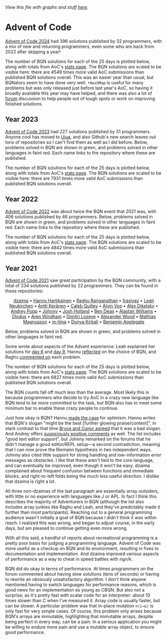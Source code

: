 *View this file with graphs and stuff [here](https://mlochbaum.github.io/BQN/community/aoc.html).*

# Advent of Code

[Advent of Code 2024](https://adventofcode.com/2024) had 396 solutions published by 32 programmers, with a mix of new and returning programmers, even some who are back from 2022 after skipping a year!

<!--GEN
nam ← ⟨"Ramón Panadés","frasiyav","moussetf","NRK","dzaima","Tony Zorman","Tim Cooijmans","Marshall Bockrath","Hannu Hartikainen","Rampoina","Conor Hoekstra","Caleb Quilley","Antti Keränen","Armand Lynch","Madeline Vergani","dlozeve","Jack Franklin","Asher Harvey-Smith","Edward J. Schwartz","David Zwitser","Erik Jonasson","Manolo Martínez","Tankor Smash","Joshua Suskalo","pellertson","Mark Nelson","Mitchell Kember","Peter Salvi","LLLL Colonq","Ivan Ermakov","Jonas Lépine","Brian E"⟩
sol ← ⟨1‿2‿3‿4‿5‿6‿7‿8‿9‿10‿11‿12‿13‿14‿15‿16‿17‿18‿19‿20‿21‿22‿23‿24‿25,1‿2‿3‿4‿5‿6‿7‿8‿9‿10‿11‿12‿13‿14‿15‿16‿17‿18‿19‿20‿21‿22‿23‿24‿25,1‿2‿3‿4‿5‿6‿7‿8‿9‿10‿11‿12‿13‿14‿15‿16‿17‿18‿19‿20‿21‿22‿23‿24‿25,1‿2‿3‿4‿5‿6‿7‿8‿9‿10‿11‿12‿13‿14‿15‿16‿17‿18‿19‿20‿21‿22‿23‿24‿25,1‿2‿3‿4‿5‿6‿7‿8‿9‿10‿11‿12‿13‿14‿15‿16‿17‿18‿19‿20‿21‿22‿23‿24‿25,1‿2‿3‿4‿5‿6‿7‿8‿9‿10‿11‿12‿13‿14‿15‿17‿18‿19‿20‿22‿23‿24‿25,1‿2‿3‿4‿5‿6‿7‿8‿9‿10‿11‿12‿13‿14‿15‿16‿17‿18‿19‿20‿22‿23,1‿2‿3‿4‿5‿6‿7‿8‿9‿10‿11‿12‿13‿14‿15‿16‿17‿18‿19‿20‿21‿22,1‿2‿3‿4‿6‿7‿9‿10‿12‿13‿14‿15‿16‿18‿20‿21‿22‿23‿25,1‿2‿3‿4‿5‿6‿7‿8‿9‿10‿11‿12‿13‿14‿15‿18‿22‿23,1‿2‿3‿4‿5‿6‿7‿8‿9‿10‿11‿12‿13‿14‿16‿18‿19‿22,1‿2‿3‿4‿5‿6‿7‿8‿9‿10‿11‿12‿13‿14‿15‿16‿18,1‿2‿3‿4‿5‿6‿7‿8‿9‿10‿11‿12‿13‿14‿15‿16,1‿2‿3‿4‿5‿6‿7‿8‿9‿10‿11‿12‿13‿14‿15,1‿2‿4‿5‿6‿7‿8‿9‿10‿11‿12‿13‿14,1‿2‿3‿4‿5‿6‿7‿8‿11‿13‿14‿17,1‿2‿3‿4‿5‿6‿7‿8‿9‿10‿11‿12,1‿3‿5‿7‿9‿11‿13‿15‿17‿19,4‿5‿6‿7‿8‿9‿10‿11‿12‿17,1‿2‿3‿4‿5‿6‿7‿8,1‿2‿7‿11‿13‿18‿19,1‿2‿4‿5‿6‿7‿8,1‿2‿3‿4‿5‿6,1‿2‿3‿4,1‿2‿3,1‿2,1‿2,⟨4⟩,⟨4⟩,⟨2⟩,⟨1⟩,⟨1⟩⟩
als ← ⟨⟨⟩,⟨⟩,⟨⟩,⟨⟩,⟨⟩,16‿21,⟨⟩,⟨⟩,5‿8‿11‿17‿19‿24,⟨⟩,⟨⟩,⟨17⟩,⟨22⟩,⟨⟩,3‿15‿16‿17‿18‿22‿23,⟨⟩,⟨⟩,2‿4‿8‿10‿12‿14‿16,1‿2‿3,⟨⟩,⟨⟩,⟨3⟩,⟨⟩,⟨⟩,⟨⟩,⟨⟩,⟨⟩,1‿2‿3‿5‿6‿7‿8‿9‿10‿11‿12‿13‿14‿15‿16‿17‿18‿19‿20‿21‿22‿23‿24‿25,1‿2‿3‿5‿6‿7‿8‿9‿10‿11‿12‿13‿14‿15‿16‿17‿18‿19‿20‿21,1‿3‿4‿5‿6‿7‿8‿9‿10‿11‿12‿13‿14‿15‿16‿17,2‿3‿5‿7‿9‿11,⟨⟩⟩
link← ⟨"https://github.com/Panadestein/blog/tree/main/src/bqn","https://github.com/frasiyav/AoC2024","https://github.com/moussetf/AdventOfCode2024","https://codeberg.org/NRK/slashtmp/src/branch/master/AoC/2024","https://github.com/dzaima/aoc/tree/master/2024/BQN","https://github.com/slotThe/advent/tree/master/aoc2024/bqn-solutions","https://github.com/cooijmanstim/advent2024","https://github.com/llasram/aoc2024","https://github.com/dancek/aoc2024","https://codeberg.org/Rampoina/aoc/src/branch/master/2024","https://github.com/codereport/Advent-of-Code-2024","https://github.com/icendoan/aoc/tree/main/24","https://github.com/Detegr/aoc2024","https://github.com/linuxhd0/aoc2024","https://github.com/RubenVerg/aoc2024","https://git.sr.ht/~dlozeve/advent-of-code/tree/main/item/2024","https://github.com/jhfranklin/aoc/tree/main/2024","https://github.com/asherbhs/aoc/tree/main/2024","https://github.com/edmcman/advent-of-code-2024","https://github.com/DavidZwitser/Advent-of-Code-BQN-2024","https://github.com/coderguy57/AOC/tree/master/2024","https://github.com/manolomartinez/advent_of_code/tree/main/2024","https://github.com/tankorsmash/bqn_adventofcoded/tree/main/src/2024","https://git.sr.ht/~srasu/bqn-aoc/tree/main/item/src/aoc2024","https://github.com/pellertson/AOC/tree/master/2024","https://github.com/anadrome/aoc2024","https://github.com/mk12/aoc/tree/main/src/bqn","https://github.com/salvipeter/advent2024","https://github.com/lcolonq/advent/tree/master/2024","https://github.com/ivanjermakov/adventofcode/tree/master/aoc2024/src","https://github.com/TechnoJo4/aoc2024","https://github.com/Brian-ED/BQN-Advent-Of-Code/tree/main/2024"⟩

Ge ← "g"⊸At⊸Enc

w ← (w0←128) +           (tw←20) × 0.4+m←25
h ← (h0← 56) + (he←18) + (th←12) ×     n←≠nam
wh ← w‿h
out← 40‿10

pa ← "class=Paren|stroke=currentColor|fill=none"
rc ← At "class=code|stroke-width=1|rx=6"
gt ← "stroke-width=1|font-size=10px|fill=currentColor"
Path ← "path" Elt "d"⊸⋈⊘(⊣∾"d"⋈⊢)

Ct ← (/¯∞⊸»<-⟜1)⊸(⊏⋈¨«˜⟜≠-⊣)¨ -⟜1
Bp ← (0<≠¨)⊸/ (h0+th×0.25+↕n) (∾((w0+⊑∘⊢)∾⊣∾1⊑⊢)¨)¨ tw×Ct
Bars ← (Path·∾("M h"⥊˜≠)∾¨FmtNum)¨ Bp

((-out÷2)∾wh+out) SVG gt Ge ∾⥊¨ ⟨
  <"rect" Elt rc∾(Pos 0‿0)∾"width"‿"height"≍˘FmtNum wh
  pa Ge Path¨ <∘∾˘("M "⊸∾˘"VHH")∾¨FmtNum (w0‿0∾0≍˘⟨h0-6,h-he⟩)∾˘1‿2/⌽wh
  "text-anchor=middle" Ge ⟨
    ("text" Attr "font-size"‿"20px"∾Pos⟨w0+tw×m÷2,h0-32⟩) Enc "Day"
    "font-size=11px" Ge ⍉((w0+tw×0.5+↕m)Pos∘⋈⌜⟨h0-10,h+12-he⟩) "text"⊸Attr⊸Enc¨ FmtNum 1+↕25
  ⟩
  link ("a"Attr"xlink:href"⊸⋈)⊸Enc¨ (10 ("fill"‿"currentColor"∾Pos∘⋈)¨h0+th×0.5+↕n) "text"⊸Attr⊸Enc¨ nam
  "stroke-width=6|class=green|opacity=0.9" Ge Bars sol
  "stroke-width=6|class=red|opacity=0.2" Ge Bars als
⟩
-->

The number of BQN solutions for each of the 25 days is plotted below, along with totals from AoC's [stats page](https://adventofcode.com/2024/stats). The BQN solutions are scaled to be visible here: there are 4549 times more valid AoC submissions than published BQN solutions overall. This was an easier year than usual, but BQNators seem to have done very well. `•HashMap` is useful for many problems but was only released just before last year's AoC, so having it broadly available this year may have helped, and there was also a lot of [forum](forums.md) discussion to help people out of tough spots or work on improving finished solutions.

<!--GEN
aoc ← 255161‿211175‿170910‿135320‿116213‿103383‿85214‿72969‿70938‿62576‿65052‿53290‿49294‿46739‿41643‿33426‿34321‿30615‿30137‿25879‿18686‿24188‿22665‿21840‿19804
bqn ← 28‿26‿21‿24‿21‿21‿22‿19‿18‿17‿19‿17‿18‿16‿14‿11‿11‿13‿11‿9‿7‿11‿9‿6‿7

width ← 256
pad   ← 40‿40
pad1  ← 40‿10+pad

pc ← At "class=red|r=4"
gr ← "stroke-width=1.2|font-size=13px|text-anchor=end|fill=currentColor"

col ← "class"⊸⋈¨"red"‿"green"
lab ← "Solutions in:"‿"Anything"‿"BQN"
win ← ⌈´¨ pts ← <∘∾˘ xy ← ⍉> ((↕≠)⋈÷⟜(+´))¨ aoc‿bqn
ar  ← ÷2
dim ← width (⊣≍×) ar
Scale ← ¬⌾(1⊸⊑) ÷⟜win
line ← (/≠¨⊏xy) ⊔ FmtNum ⍉> dim×Scale pts
((-pad1÷2)∾dim+pad1) SVG gr Ge ∾⥊¨ ⟨
  <"rect" Elt rc∾(Pos-pad÷2)∾"width"‿"height"≍˘FmtNum dim+pad
  ((col∾¨⊢)⌾(1⊸↓)(Pos(⊑dim)⊸⋈)¨18×0.5+↕3) "text"⊸Attr⊸Enc¨ lab
  "text-anchor=middle|opacity=0.8" Ge "text"⊸Attr⊸Enc˜´¨ ⟨
    ⟨"day", "dy"‿"1em"∾Pos dim×0.5‿1⟩
    ⟨"count", "transform"‿"rotate(-90)"∾"dy"‿"-0.35em"∾Pos ⌽dim×0‿¯0.5⟩
  ⟩
  <pa At⊸Path ∾("M VH")∾¨FmtNum dim(×∾⌽∘⊣)1‿0×Scale 0
  col ≍⟜"style"‿"fill:none"⊸Path⟜('M'⌾⊑∘∾·⥊ "L "∾¨⎉1⊢)¨ line
⟩
-->

## Year 2023

[Advent of Code 2023](https://adventofcode.com/2023) had 227 solutions published by 31 programmers. Anyone cool has moved to [Uiua](https://www.uiua.org/), and also Github's new search leaves out tons of repositories so I can't find them as well as I did before. Below, problems solved in BQN are shown in green, and problems solved in other languages in faint red. Each name links to the repository where these are published.

<!--GEN
{
nam ← ⟨"dzaima","frasiyav","dlozeve","Jack Franklin","Rampoina","Donnie Mattingly","Manolo Martínez","Sylvia","Mark Nelson","Tim Marinin","Michael Percival","Caleb Quilley","Cheery Chen","Ryan Bethke","grhkm21","Jamie Bayne","Terrence Reilly","David Zwitser","Tyler","Conor Hoekstra","Zenna","Akshay Nair","Ethan Carlsson","Joshua Suskalo","Zack","Olivia Palmu","Giorgio Dell'Immagine","Eric Zhang","Max Siling","ven","Brian E"⟩
sol ← ⟨1‿2‿3‿4‿5‿6‿7‿8‿9‿10‿11‿12‿13‿14‿15‿16‿17‿18‿19‿20‿21‿22‿23‿24‿25,1‿2‿3‿4‿5‿6‿7‿8‿9‿10‿11‿12‿13‿14‿15‿16‿18‿19‿20‿21‿22‿23,1‿2‿3‿4‿5‿6‿7‿8‿9‿10‿11‿13‿14‿15‿16‿17‿18‿19‿21,1‿2‿3‿4‿5‿6‿7‿8‿9‿10‿11‿12‿13‿14‿15,1‿2‿3‿4‿5‿6‿8‿9‿11‿16‿18,1‿2‿3‿4‿5‿6‿7‿9‿10‿11‿13,1‿2‿3‿4‿5‿6‿7‿8‿9‿10‿11,1‿2‿3‿4‿5‿6‿7‿8‿9‿10‿11,1‿2‿4‿6‿7‿8‿9‿11‿12‿21,1‿2‿3‿4‿5‿6‿7‿8‿9‿11,1‿2‿3‿4‿5‿6‿7‿8‿9‿11,1‿2‿3‿4‿5‿6‿7‿8‿9,1‿2‿3‿4‿6‿7‿8,1‿2‿3‿4‿6‿7‿8,1‿2‿3‿4‿5‿6‿7,1‿2‿3‿4‿5‿6‿7,1‿2‿3‿4‿5‿6,1‿2‿3‿4‿5,1‿2‿3‿4,1‿4‿6,1‿2‿3,1‿2‿3,1‿2,1‿2,⟨9⟩,⟨4⟩,⟨3⟩,⟨2⟩,⟨1⟩,⟨1⟩,⟨1⟩⟩
als ← ⟨⟨⟩,⟨⟩,⟨⟩,⟨⟩,⟨⟩,⟨⟩,⟨⟩,⟨⟩,⟨⟩,⟨⟩,⟨⟩,⟨⟩,⟨⟩,⟨⟩,8‿9‿10‿11‿12‿13‿14‿15‿16‿17‿18‿19‿20‿21‿22‿23‿24‿25,⟨⟩,⟨⟩,⟨⟩,⟨⟩,2‿3‿5‿7,⟨4⟩,⟨⟩,⟨⟩,⟨⟩,1‿2‿3‿4‿5‿6‿7‿8‿10‿11‿12‿13‿14,1‿2‿3‿5‿6‿7‿8‿9‿10‿11‿12‿13‿14‿15‿16‿17‿18‿19‿20‿21‿22‿23‿24‿25,1‿2‿4‿5‿6,1‿3‿4‿5‿6‿7‿8‿9‿10‿11‿12‿13‿14‿15‿16‿17‿18‿19‿20‿23‿24‿25,2‿3‿4‿5‿6‿7‿8‿9‿10‿11‿12‿13‿14‿15‿16‿17‿18‿19‿20‿21‿22‿23‿24‿25,2‿3‿4,⟨⟩⟩
link← ⟨"https://github.com/dzaima/aoc/tree/master/2023/BQN","https://github.com/frasiyav/AoC2023","https://git.sr.ht/~dlozeve/aoc2023/tree","https://github.com/jhfranklin/aoc/tree/main/2023","https://codeberg.org/Rampoina/aoc/src/branch/master/2023","https://github.com/donniemattingly/aoc2023","https://github.com/manolomartinez/advent_of_code/tree/main/2023","https://github.com/saltysylvi/bqn-aoc/tree/main/2023","https://github.com/anadrome/aoc2023","https://github.com/timmarinin/aoc2023","https://github.com/mpizzzle/AdventOfCode/tree/master/2023","https://github.com/icendoan/aoc/tree/main/2023","https://github.com/qqii/advent-of-code-2023/tree/master","https://github.com/RKBethke/aoc23-bqn/tree/main/src","https://github.com/grhkm21/advent-of-code-2023/tree/master/bqn","https://github.com/qualiaa/aoc/tree/master/2023","https://github.com/terrencepreilly/advent/tree/main/2023","https://github.com/DavidZwitser/Advent-of-Code-BQN-2023","https://github.com/DataKinds/aoc2023","https://github.com/codereport/Advent-of-Code-2023","https://github.com/azenna/advent-of-code-2023/tree/main/bqn","https://github.com/phenax/adventure-of-coditudes-2023/tree/main/src","https://github.com/ethancarlsson/advent_2023/tree/master/solutions","https://git.sr.ht/~srasu/bqn-aoc/tree/main/item/src/aoc2023","https://github.com/zphixon/aoc2023/tree/main/src","https://github.com/RocketRace/aoc2023","https://github.com/gio54321/aoc-2023","https://github.com/ekzhang/aoc23-alpha.git","https://github.com/GoldsteinE/aoc2023","https://github.com/vendethiel/advent23","https://github.com/Brian-ED/BQN-Advent-Of-Code/tree/main/2023"⟩

Ge ← "g"⊸At⊸Enc

w ← (w0←128) +           (tw←20) × 0.4+m←25
h ← (h0← 56) + (he←18) + (th←12) ×     n←≠nam
wh ← w‿h
out← 40‿10

pa ← "class=Paren|stroke=currentColor|fill=none"
rc ← At "class=code|stroke-width=1|rx=6"
gt ← "stroke-width=1|font-size=10px|fill=currentColor"
Path ← "path" Elt "d"⊸⋈⊘(⊣∾"d"⋈⊢)

Ct ← (/¯∞⊸»<-⟜1)⊸(⊏⋈¨«˜⟜≠-⊣)¨ -⟜1
Bp ← (0<≠¨)⊸/ (h0+th×0.25+↕n) (∾((w0+⊑∘⊢)∾⊣∾1⊑⊢)¨)¨ tw×Ct
Bars ← (Path·∾("M h"⥊˜≠)∾¨FmtNum)¨ Bp

((-out÷2)∾wh+out) SVG gt Ge ∾⥊¨ ⟨
  <"rect" Elt rc∾(Pos 0‿0)∾"width"‿"height"≍˘FmtNum wh
  pa Ge Path¨ <∘∾˘("M "⊸∾˘"VHH")∾¨FmtNum (w0‿0∾0≍˘⟨h0-6,h-he⟩)∾˘1‿2/⌽wh
  "text-anchor=middle" Ge ⟨
    ("text" Attr "font-size"‿"20px"∾Pos⟨w0+tw×m÷2,h0-32⟩) Enc "Day"
    "font-size=11px" Ge ⍉((w0+tw×0.5+↕m)Pos∘⋈⌜⟨h0-10,h+12-he⟩) "text"⊸Attr⊸Enc¨ FmtNum 1+↕25
  ⟩
  link ("a"Attr"xlink:href"⊸⋈)⊸Enc¨ (10 ("fill"‿"currentColor"∾Pos∘⋈)¨h0+th×0.5+↕n) "text"⊸Attr⊸Enc¨ nam
  "stroke-width=6|class=green|opacity=0.9" Ge Bars sol
  "stroke-width=6|class=red|opacity=0.2" Ge Bars als
⟩
}
-->

The number of BQN solutions for each of the 25 days is plotted below, along with totals from AoC's [stats page](https://adventofcode.com/2023/stats). The BQN solutions are scaled to be visible here: there are 7931 times more valid AoC submissions than published BQN solutions overall.

<!--GEN
{
aoc ← 302721‿204376‿149346‿146999‿110548‿104504‿88553‿88039‿77006‿64760‿59194‿44979‿43011‿43478‿44565‿35924‿24659‿29299‿29240‿22214‿24004‿16406‿17105‿16304‿13132
bqn ← 27‿24‿21‿21‿15‿18‿15‿13‿13‿7‿11‿4‿5‿4‿4‿4‿2‿4‿3‿2‿4‿2‿2‿1‿1

width ← 256
pad   ← 40‿40
pad1  ← 40‿10+pad

pc ← At "class=red|r=4"
gr ← "stroke-width=1.2|font-size=13px|text-anchor=end|fill=currentColor"

col ← "class"⊸⋈¨"red"‿"green"
lab ← "Solutions in:"‿"Anything"‿"BQN"
win ← ⌈´¨ pts ← <∘∾˘ xy ← ⍉> ((↕≠)⋈÷⟜(+´))¨ aoc‿bqn
ar  ← ÷2
dim ← width (⊣≍×) ar
Scale ← ¬⌾(1⊸⊑) ÷⟜win
line ← (/≠¨⊏xy) ⊔ FmtNum ⍉> dim×Scale pts
((-pad1÷2)∾dim+pad1) SVG gr Ge ∾⥊¨ ⟨
  <"rect" Elt rc∾(Pos-pad÷2)∾"width"‿"height"≍˘FmtNum dim+pad
  ((col∾¨⊢)⌾(1⊸↓)(Pos(⊑dim)⊸⋈)¨18×0.5+↕3) "text"⊸Attr⊸Enc¨ lab
  "text-anchor=middle|opacity=0.8" Ge "text"⊸Attr⊸Enc˜´¨ ⟨
    ⟨"day", "dy"‿"1em"∾Pos dim×0.5‿1⟩
    ⟨"count", "transform"‿"rotate(-90)"∾"dy"‿"-0.35em"∾Pos ⌽dim×0‿¯0.5⟩
  ⟩
  <pa At⊸Path ∾("M VH")∾¨FmtNum dim(×∾⌽∘⊣)1‿0×Scale 0
  col ≍⟜"style"‿"fill:none"⊸Path⟜('M'⌾⊑∘∾·⥊ "L "∾¨⎉1⊢)¨ line
⟩
}
-->

## Year 2022

[Advent of Code 2022](https://adventofcode.com/2022) was about twice the BQN event that 2021 was, with 406 solutions published by 46 programmers. Below, problems solved in BQN are shown in green, and problems solved in other languages in faint red. Each name links to the repository where these are published.

<!--GEN
{
nam ← ⟨"Tim Cooijmans","frasiyav","dzaima","sterni","Sylvia","Jack Franklin","Michael Percival","Caleb Quilley","Raghu R","Narazaki Shuji","Rampoina","Samuel","Joshua Suskalo","eissplitter","Dimitri Lozeve","Karim Elmougi","Mitchell Kember","Choram","Antti Keränen","Juuso Haavisto","Johnny","Olodus","N`hlest","Brian E","Hannu Hartikainen","Skye Soss","akamayu ouo","ynk","Toma","Dunya Kirkali","Perigord","James Sully","axelbdt","Ben Dean","dankeyy","Conor Hoekstra","Alpha Chen","David Cromp","Akshay Nair","Asher Harvey-Smith","extorious","Felix Riedel","Doug Kelkhoff","Adam Juraszek","calebowens","mycf"⟩
sol ← ⟨1‿2‿3‿4‿5‿6‿7‿8‿9‿10‿11‿12‿13‿14‿15‿16‿17‿18‿19‿20‿21‿22‿23‿24‿25,1‿2‿3‿4‿5‿6‿7‿8‿9‿10‿11‿12‿13‿14‿15‿16‿17‿18‿19‿20‿21‿22‿23‿24‿25,1‿2‿3‿4‿5‿6‿7‿8‿9‿10‿11‿12‿13‿14‿15‿16‿17‿18‿19‿20‿21‿22‿23‿24‿25,1‿2‿3‿4‿5‿6‿7‿8‿9‿10‿11‿12‿13‿15‿17‿18‿20‿21‿25,1‿2‿3‿4‿5‿6‿7‿8‿9‿10‿11‿12‿13‿14‿15‿21‿25,1‿2‿3‿4‿5‿6‿7‿8‿9‿10‿11‿12‿13‿14‿15‿18‿21,1‿2‿3‿4‿5‿6‿7‿8‿9‿10‿11‿14‿15‿17‿18‿20,1‿2‿3‿4‿5‿6‿7‿8‿9‿10‿11‿12‿13‿14‿15‿16,1‿2‿3‿4‿5‿6‿7‿8‿9‿10‿11‿12‿13‿14‿15,1‿2‿3‿4‿5‿6‿7‿8‿9‿10‿15‿16‿20‿25,1‿2‿3‿4‿5‿6‿7‿8‿9‿10‿12‿14‿15‿21,3‿4‿5‿6‿7‿8‿12‿14‿17‿18‿23‿24‿25,1‿2‿3‿4‿5‿6‿7‿8‿9‿10‿11‿12‿13,1‿2‿3‿4‿5‿6‿8‿9‿10‿11‿18‿20,1‿2‿3‿4‿5‿6‿8‿9‿10‿11‿12‿13,1‿2‿3‿4‿5‿6‿7‿8‿10‿11‿12‿13,1‿2‿3‿4‿5‿6‿7‿8‿9‿10‿11,1‿2‿3‿4‿5‿6‿7‿8‿9‿10,1‿2‿3‿4‿5‿6‿7‿8‿9‿10,1‿2‿3‿4‿5‿6‿7‿8‿9,1‿2‿3‿4‿6‿8‿9‿10,1‿2‿3‿4‿5‿6‿7‿8,5‿6‿7‿8‿9‿10‿11,1‿2‿3‿4‿5‿6‿7,2‿3‿4‿6‿8‿18,1‿2‿3‿4‿5‿6,1‿2‿3‿5‿12,1‿2‿6‿8‿10,1‿2‿3‿6‿8,1‿2‿3‿4‿6,9‿13‿14‿15,1‿3‿6‿8,1‿2‿3‿4,1‿2‿3‿4,1‿8‿9,1‿6‿8,1‿5‿6,1‿2‿3,1‿25,1‿2,1‿2,⟨6⟩,⟨4⟩,⟨3⟩,⟨2⟩,⟨1⟩⟩
als ← ⟨⟨⟩,⟨⟩,⟨⟩,⟨⟩,⟨⟩,⟨⟩,⟨⟩,⟨⟩,16‿17‿18‿19‿20‿21‿22‿23‿24‿25,11‿12‿13‿14‿17‿18‿19‿21‿22‿23‿24,⟨⟩,1‿2‿9‿10‿11‿13‿15‿16‿19‿20‿21‿22,⟨⟩,⟨⟩,⟨7⟩,⟨⟩,⟨⟩,⟨⟩,⟨⟩,⟨⟩,5‿7‿11,⟨⟩,1‿2‿3‿4,⟨⟩,⟨⟩,⟨⟩,4‿6‿7‿8‿9‿10‿11‿13‿14‿15‿16‿17‿18‿24‿25,3‿4‿5‿7‿9‿11‿12,4‿5‿7‿9‿10‿11‿12‿13‿15‿18‿20‿21‿23,⟨⟩,1‿2‿3‿4‿5‿6‿7‿8‿10‿11‿12‿16,2‿4‿5‿7‿9‿10‿11‿12‿13,⟨⟩,⟨⟩,2‿3‿4‿5‿6‿7‿10,2‿3‿4‿5,2‿3‿4‿7‿8‿9‿10‿11‿12‿13‿14‿15‿18‿20‿21‿23‿25,⟨⟩,2‿3‿4‿5‿6‿7‿8‿9‿10‿11‿12‿13‿14‿15‿16‿18‿20‿21‿23,⟨⟩,⟨⟩,1‿2‿3‿4‿5‿7‿8‿9‿10‿11‿12‿13‿14‿15‿16‿17‿18‿20‿21,⟨⟩,1‿2‿4‿5‿6‿7‿8‿9‿10‿11‿12‿13‿14‿15‿16‿17‿18‿19‿20‿21‿22‿23‿24‿25,1‿3‿4‿5‿6‿7‿8‿9‿10‿11‿12‿13‿14‿15‿16‿18‿22‿23‿24‿25,2‿3‿4‿5‿6‿7‿8‿9‿10‿11‿12‿13‿14‿15‿18‿21‿25⟩
link← ⟨"https://github.com/cooijmanstim/advent2022","https://github.com/frasiyav/AoC2022","https://github.com/dzaima/aoc/tree/master/2022/BQN","https://code.tvl.fyi/tree/users/sterni/exercises/aoc/2022","https://github.com/saltysylvi/bqn-aoc2022","https://github.com/jhfranklin/aoc/tree/main/2022","https://github.com/mpizzzle/AdventOfCode/tree/master/2022","https://github.com/icendoan/aoc22","https://github.com/razetime/aoc/tree/main/22/bqn","https://github.com/shnarazk/advent-of-code/tree/main/bqn/2022","https://codeberg.org/Rampoina/aoc/src/branch/master/2022","https://github.com/SamuelSarle/advent/tree/master/adv_2022","https://git.sr.ht/~srasu/bqn-aoc/tree/main/item/src/aoc2022","https://github.com/eissplitter/aoc","https://github.com/dlozeve/aoc2022","https://github.com/karimElmougi/aoc/tree/master/2022","https://github.com/mk12/aoc/tree/main/src/bqn","https://github.com/Choram/AoC2022BQN","https://github.com/Detegr/aoc2022","https://github.com/jhvst/advent2022","https://github.com/devcordde/adventofcode-22","https://github.com/Olodus/advent_of_code2021/tree/main/2022","https://github.com/Nhlest/AoC2022/tree/main/bqn","https://github.com/Brian-ED/BQN-Advent-Of-Code/tree/main/2022","https://github.com/dancek/bqn-advent2022","https://github.com/Skyb0rg007/Advent-of-Code/tree/master/2022","https://github.com/akamayu-ouo/AoC/tree/master/2022","https://github.com/AugustUnderground/AoC2022","https://github.com/TomaSajt/AOC/tree/master/bqn/2022","https://github.com/dunyakirkali/aoc.bqn/tree/main/2022","https://github.com/Trouble-Truffle/Solutions/tree/main/AOC-2022","https://github.com/sullyj3/adventofcode2022","https://github.com/axelbdt/aoc/tree/main/2022/bqn","https://github.com/bddean/aoc/tree/main/2022","https://github.com/dankeyy/aoc22","https://github.com/codereport/Advent-of-Code-2022","https://github.com/kejadlen/advent-of-code/tree/main/2022/bqn","https://github.com/DavidCromp/aoc2022/tree/main/BQN","https://github.com/phenax/advent-of-coolio-2022","https://github.com/asherbhs/aoc2022","https://github.com/extorious/aoc2022","https://github.com/felixr/advent-of-code/tree/main/2022","https://github.com/dgkf/advent-of-code/tree/master/2022","https://github.com/juriad/advent2022","https://github.com/calebowens/Advent-of-code-RB-2022","https://github.com/0xmycf/Advent-of-code/tree/main/2022/bqn-22"⟩

Ge ← "g"⊸At⊸Enc

w ← (w0←128) +           (tw←20) × 0.4+m←25
h ← (h0← 56) + (he←18) + (th←12) ×     n←≠nam
wh ← w‿h
out← 40‿10

pa ← "class=Paren|stroke=currentColor|fill=none"
rc ← At "class=code|stroke-width=1|rx=6"
gt ← "stroke-width=1|font-size=10px|fill=currentColor"
Path ← "path" Elt "d"⊸⋈⊘(⊣∾"d"⋈⊢)

Ct ← (/¯∞⊸»<-⟜1)⊸(⊏⋈¨«˜⟜≠-⊣)¨ -⟜1
Bp ← (0<≠¨)⊸/ (h0+th×0.25+↕n) (∾((w0+⊑∘⊢)∾⊣∾1⊑⊢)¨)¨ tw×Ct
Bars ← (Path·∾("M h"⥊˜≠)∾¨FmtNum)¨ Bp

((-out÷2)∾wh+out) SVG gt Ge ∾⥊¨ ⟨
  <"rect" Elt rc∾(Pos 0‿0)∾"width"‿"height"≍˘FmtNum wh
  pa Ge Path¨ <∘∾˘("M "⊸∾˘"VHH")∾¨FmtNum (w0‿0∾0≍˘⟨h0-6,h-he⟩)∾˘1‿2/⌽wh
  "text-anchor=middle" Ge ⟨
    ("text" Attr "font-size"‿"20px"∾Pos⟨w0+tw×m÷2,h0-32⟩) Enc "Day"
    "font-size=11px" Ge ⍉((w0+tw×0.5+↕m)Pos∘⋈⌜⟨h0-10,h+12-he⟩) "text"⊸Attr⊸Enc¨ FmtNum 1+↕25
  ⟩
  link ("a"Attr"xlink:href"⊸⋈)⊸Enc¨ (10 ("fill"‿"currentColor"∾Pos∘⋈)¨h0+th×0.5+↕n) "text"⊸Attr⊸Enc¨ nam
  "stroke-width=6|class=green|opacity=0.9" Ge Bars sol
  "stroke-width=6|class=red|opacity=0.2" Ge Bars als
⟩
}
-->

The number of BQN solutions for each of the 25 days is plotted below, along with totals from AoC's [stats page](https://adventofcode.com/2022/stats). The BQN solutions are scaled to be visible here: there are 4842 times more valid AoC submissions than published BQN solutions overall.

<!--GEN
{
aoc ← 256181‿216402‿188454‿169211‿145588‿143103‿105620‿105066‿86105‿82936‿71690‿55014‿48181‿45716‿41487‿25845‿25051‿27531‿16105‿20732‿23484‿18213‿16578‿14345‿17381
bqn ← 38‿34‿33‿29‿26‿33‿21‿29‿22‿21‿15‿14‿12‿11‿12‿5‿6‿9‿3‿7‿7‿3‿4‿4‿8

width ← 256
pad   ← 40‿40
pad1  ← 40‿10+pad

pc ← At "class=red|r=4"
gr ← "stroke-width=1.2|font-size=13px|text-anchor=end|fill=currentColor"

col ← "class"⊸⋈¨"red"‿"green"
lab ← "Solutions in:"‿"Anything"‿"BQN"
win ← ⌈´¨ pts ← <∘∾˘ xy ← ⍉> ((↕≠)⋈÷⟜(+´))¨ aoc‿bqn
ar  ← ÷2
dim ← width (⊣≍×) ar
Scale ← ¬⌾(1⊸⊑) ÷⟜win
line ← (/≠¨⊏xy) ⊔ FmtNum ⍉> dim×Scale pts
((-pad1÷2)∾dim+pad1) SVG gr Ge ∾⥊¨ ⟨
  <"rect" Elt rc∾(Pos-pad÷2)∾"width"‿"height"≍˘FmtNum dim+pad
  ((col∾¨⊢)⌾(1⊸↓)(Pos(⊑dim)⊸⋈)¨18×0.5+↕3) "text"⊸Attr⊸Enc¨ lab
  "text-anchor=middle|opacity=0.8" Ge "text"⊸Attr⊸Enc˜´¨ ⟨
    ⟨"day", "dy"‿"1em"∾Pos dim×0.5‿1⟩
    ⟨"count", "transform"‿"rotate(-90)"∾"dy"‿"-0.35em"∾Pos ⌽dim×0‿¯0.5⟩
  ⟩
  <pa At⊸Path ∾("M VH")∾¨FmtNum dim(×∾⌽∘⊣)1‿0×Scale 0
  col ≍⟜"style"‿"fill:none"⊸Path⟜('M'⌾⊑∘∾·⥊ "L "∾¨⎉1⊢)¨ line
⟩
}
-->

## Year 2021

[Advent of Code 2021](https://adventofcode.com/2021) saw great participation by the BQN community, with a total of 234 solutions published by 22 programmers. They can be found in these repositories:

<center>

[dzaima](https://github.com/dzaima/aoc/tree/master/2021/BQN) •
[Hannu Hartikainen](https://github.com/dancek/bqn-advent2021) •
[Raghu Ranganathan](https://github.com/razetime/AOC2021-BQN) •
[frasiyav](https://github.com/frasiyav/AoC2021) •
[Leah Neukirchen](https://github.com/leahneukirchen/adventofcode2021) •
[Antti Keränen](https://github.com/Detegr/aoc2021) •
[Caleb Quilley](https://gitlab.com/icen/aoc21) •
[Alvin Voo](https://github.com/alvinvoo/aoc2021) •
[Alex Dikelsky](https://github.com/AlexDikelsky/puzzles/tree/main/advent_of_code/advent_2021) •
[Andrey Popp](https://github.com/andreypopp/aoc2021) •
[Johnny](https://github.com/JohnnyJayJay/adventofcode-21) •
[Josh Holland](https://git.sr.ht/~jshholland/adventofcode/tree/master/item/2021) •
[Ben Dean](https://github.com/bddean/aoc-2021) •
[Alastair Williams](https://github.com/alephno/aoc2021/tree/main/BQN) •
[Olodus](https://github.com/Olodus/advent_of_code2021) •
[Aren Windham](https://github.com/arwn/aoc2021) •
[Dimitri Lozeve](https://github.com/dlozeve/aoc2021) •
[Alexander Wood](https://github.com/knightzmc/advent-of-code-2021) •
[Mathias Magnusson](https://github.com/mathiasmagnusson/advent-of-code-21) •
[m-lima](https://github.com/m-lima/advent-of-code-2021) •
[Dunya Kirkali](https://github.com/dunyakirkali/aoc.bqn/tree/main/2021) •
[Benjamin Applegate](https://github.com/Camto/Advent-of-Code-2021/tree/master/BQN)

</center>

Below, problems solved in BQN are shown in green, and problems solved in other languages in faint red.

<!--GEN
{
nam ← ⟨"dzaima","Hannu","Raghu","frasiyav","Leah","Antti","Caleb","Alvin","Alex","Andrey","Johnny","Josh","Ben","Alastair","Olodus","Aren","Dimitri","Alexander","Mathias","m-lima","Dunya","Benjamin"⟩
sol ← ⟨1‿2‿3‿4‿5‿6‿7‿8‿9‿10‿11‿12‿13‿14‿15‿16‿17‿18‿19‿20‿21‿22‿23‿24‿25,1‿2‿3‿4‿5‿6‿7‿8‿9‿10‿11‿12‿13‿14‿15‿16‿17‿18‿19‿20‿21‿22‿24‿25,1‿2‿3‿4‿5‿6‿7‿8‿9‿10‿11‿12‿13‿14‿15‿16‿17‿18‿19‿20‿21‿22‿25,1‿2‿3‿4‿5‿6‿7‿8‿9‿10‿11‿12‿13‿14‿15‿16‿17‿18‿19‿20‿21‿22,1‿2‿3‿4‿5‿6‿7‿8‿9‿10‿11‿13‿14‿15‿17‿18‿20‿21‿24‿25,1‿2‿3‿4‿5‿6‿7‿8‿9‿10‿11‿12‿13‿14‿15‿16‿17‿18‿20‿21,1‿2‿3‿4‿5‿6‿7‿8‿9‿10‿11‿12‿13‿14‿15‿16‿17‿18,1‿2‿3‿4‿5‿6‿7‿8‿9‿10‿11‿12‿13‿14,1‿2‿3‿4‿5‿6‿7‿8‿9‿10‿11‿13‿14,1‿2‿3‿5‿6‿7‿11‿12‿13‿15‿17‿20,1‿2‿3‿4‿5‿6‿7‿9‿10,1‿2‿3‿4‿5‿6‿7‿8,1‿2‿3‿4‿5‿6‿7,1‿3‿6‿7‿9,1‿2‿3‿9,6‿7‿9,1‿3,⟨3⟩,⟨3⟩,⟨1⟩,⟨1⟩,⟨1⟩⟩
als ← ⟨⟨⟩,⟨⟩,⟨⟩,⟨⟩,12‿16‿19‿22‿23,⟨⟩,⟨⟩,⟨⟩,⟨12⟩,⟨⟩,⟨8⟩,⟨⟩,⟨⟩,⟨2⟩,⟨⟩,1‿2‿3‿4‿5‿8‿10‿11‿12,2‿5‿6‿7‿9‿10‿12‿13‿14‿15‿16‿17‿20‿21,1‿2,1‿2,2‿3‿4‿5‿6‿7‿8‿9‿10‿11‿12‿13‿14‿15‿16‿17,⟨⟩,⟨⟩⟩

w ← (w0←90) + (tw←20) × 0.4+m←25
h ← (h0←56) + (th←18) ×     n←≠nam
wh ← w‿h

gt ← "stroke-width=1|font-size=14px|fill=currentColor"

Bp ← (0<≠¨)⊸/ (h0+th×0.25+↕n) (∾((w0+⊑∘⊢)∾⊣∾1⊑⊢)¨)¨ tw×Ct
Bars ← (Path·∾("M h"⥊˜≠)∾¨FmtNum)¨ Bp

((-out÷2)∾wh+out) SVG gt Ge ∾⥊¨ ⟨
  <"rect" Elt rc∾(Pos 0‿0)∾"width"‿"height"≍˘FmtNum wh
  pa Ge Path¨ <∘∾˘("M "⊸∾˘"VH")∾¨FmtNum ((=⌜˜↕2)×w0‿(h0-6))∾˘⌽wh
  "text-anchor=middle" Ge ⟨
    ("text" Attr "font-size"‿"20px"∾Pos⟨w0+tw×m÷2,h0-32⟩) Enc "Day"
    "font-size=11px" Ge ((w0+tw×0.5+↕m)Pos∘⋈¨h0-10) "text"⊸Attr⊸Enc¨ FmtNum 1+↕25
  ⟩
  (10 Pos∘⋈¨h0+th×0.5+↕n) "text"⊸Attr⊸Enc¨ nam
  "stroke-width=6|class=green|opacity=0.9" Ge Bars sol
  "stroke-width=6|class=red|opacity=0.2" Ge Bars als
⟩
}
-->

Some wrote about aspects of the Advent experience: Leah explained her solutions for [day 6](https://leahneukirchen.org/blog/archive/2021/12/counting-lanternfish-with-bqn-and-linear-algebra.html) and [day 9](https://leahneukirchen.org/blog/archive/2021/12/surveying-lava-basins-with-bqn-and-fixpoints.html), Hannu [reflected](https://hannuhartikainen.fi/blog/advent-of-bqn/) on the choice of BQN, and Raghu [commented on](https://razetime.github.io/blog/2022/01/09/aoc-bqn.html) each problem.

The number of BQN solutions for each of the 25 days is plotted below, along with totals from AoC's [stats page](https://adventofcode.com/2021/stats). The BQN solutions are scaled to be visible here: there are 6827 times more valid AoC submissions than published BQN solutions overall.

<!--GEN
{
aoc ← 217224‿181389‿159388‿103644‿90769‿91314‿86089‿76948‿71024‿63865‿56022‿48928‿49937‿50161‿39483‿32456‿32350‿23568‿15719‿21624‿24531‿20149‿14206‿11655‿14959
bqn ← 19‿14‿18‿12‿13‿15‿15‿10‿13‿10‿10‿8‿10‿9‿8‿6‿8‿7‿4‿7‿6‿4‿1‿3‿4

win ← ⌈´¨ pts ← <∘∾˘ xy ← ⍉> ((↕≠)⋈÷⟜(+´))¨ aoc‿bqn
ar  ← ÷2
dim ← width (⊣≍×) ar
Scale ← ¬⌾(1⊸⊑) ÷⟜win
line ← (/≠¨⊏xy) ⊔ FmtNum ⍉> dim×Scale pts
((-pad1÷2)∾dim+pad1) SVG gr Ge ∾⥊¨ ⟨
  <"rect" Elt rc∾(Pos-pad÷2)∾"width"‿"height"≍˘FmtNum dim+pad
  ((col∾¨⊢)⌾(1⊸↓)(Pos(⊑dim)⊸⋈)¨18×0.5+↕3) "text"⊸Attr⊸Enc¨ lab
  "text-anchor=middle|opacity=0.8" Ge "text"⊸Attr⊸Enc˜´¨ ⟨
    ⟨"day", "dy"‿"1em"∾Pos dim×0.5‿1⟩
    ⟨"count", "transform"‿"rotate(-90)"∾"dy"‿"-0.35em"∾Pos ⌽dim×0‿¯0.5⟩
  ⟩
  <pa At⊸Path ∾("M VH")∾¨FmtNum dim(×∾⌽∘⊣)1‿0×Scale 0
  col ≍⟜"style"‿"fill:none"⊸Path⟜('M'⌾⊑∘∾·⥊ "L "∾¨⎉1⊢)¨ line
⟩
}
-->

The BQN counts fall off much less than the average. Most likely this is because programmers who decide to try AoC in a crazy new language like BQN tend to be more committed to the task, but BQN also has to meet some minimum bar to enable these crazy people to continue.

Just how okay is BQN? Hannu [made the case](https://hannuhartikainen.fi/blog/advent-of-bqn/) for optimism. Hannu writes that BQN's slogan "might be the best [further glowing praise/context]", in stark contrast to that time [Bryce and Conor agreed](https://adspthepodcast.com/2021/12/17/Episode-56.html) that it was a bad slogan. And Andrey offers [suspiciously positive comments](https://news.ycombinator.com/item?id=29521264) as well. The list includes "good text editor support", but Johnny remarked on the forums that he didn't manage a good editor/REPL setup—a second contradiction, meaning that I can now prove the Riemann hypothesis in *two* independent ways. Johnny also cited little support for string handling and low-information error messages as obstacles. I like that these aren't tied to the core language, and can eventually be improved, even though it won't be easy. dzaima complained about frequent confusion between functions and immediate blocks, and right-to-left folds being the much less useful direction. I dislike that dzaima is right a lot.

All three non-dzaimas of the last paragraph are essentially array outsiders, with little or no experience with languages like J or APL. In fact I think this describes the majority of Adventurers in BQN (although the list also includes array junkies like Raghu and Leah, and they've predictably made it further than most participants). Reaching out to a general programming audience wasn't initially a goal of BQN because I didn't think it *was* within reach. I realized this was wrong, and began to adjust course, in the early days, but am pleased to continue getting even more wrong.

With all this said, a handful of reports about recreational programming is a pretty poor basis for judging a programming language. Advent of Code was more useful as a checkup on BQN and its environment, resulting in fixes to documentation and implementation. And dzaima improved various aspects of performance as a way to cheat in speed battles with ngn/k.

BQN did do okay in terms of performance. At times programmers on the forum commented about having slow solutions (tens of seconds) or having to rewrite an obviously unsatisfactory algorithm. I don't think anyone mentioned having to switch languages for performance reasons, which is good news for an implementation as young as CBQN. But also not a surprise, as it's pretty fast with scalar code for an interpreter: about 10 times slower than C when I've measured it. Array code is usually faster, but can be slower. A particular problem was that in-place mutation `⌾(i⊸⊑)` is only fast for very simple cases. Of course, this problem only arises because BQN's arrays are immutable, highlighting that immutable arrays, despite being perfect in every way, can be a pain. In a serious application you might be willing to endure more pain and use a mutable array object, to ensure good performance.

